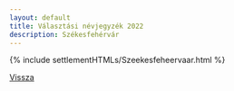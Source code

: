 ```yaml
---
layout: default
title: Választási névjegyzék 2022
description: Székesfehérvár
---
```


{% include settlementHTMLs/Szeekesfeheervaar.html %}

[Vissza](./)